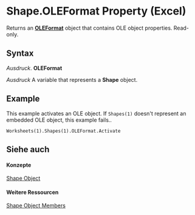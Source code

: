 
# Shape.OLEFormat Property (Excel)

Returns an  **[OLEFormat](96ee06d8-e922-c48c-4406-bb2f5cbaa02a.md)** object that contains OLE object properties. Read-only.


## Syntax

 _Ausdruck_. **OLEFormat**

 _Ausdruck_ A variable that represents a **Shape** object.


## Example

This example activates an OLE object. If  `Shapes(1)` doesn't represent an embedded OLE object, this example fails..


```
Worksheets(1).Shapes(1).OLEFormat.Activate
```


## Siehe auch


#### Konzepte


[Shape Object](8f01fcd1-b7d9-5216-2de5-40fb6648a403.md)
#### Weitere Ressourcen


[Shape Object Members](http://msdn.microsoft.com/library/0fed7136-4228-6c32-507d-3bd36aa56d9a%28Office.15%29.aspx)